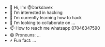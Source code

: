 - 👋 Hi, I’m @Darkdavex
- 👀 I’m interested in hacking 
- 🌱 I’m currently learning how to hack
- 💞️ I’m looking to collaborate on ...
- 📫 How to reach me whatsapp 07046347590
- 😄 Pronouns: ...
- ⚡ Fun fact: ...

<!---
Darkdavex/Darkdavex is a ✨ special ✨ repository because its `README.md` (this file) appears on your GitHub profile.
You can click the Preview link to take a look at your changes.
--->

